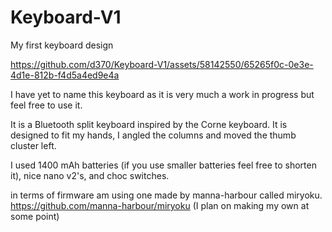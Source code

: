 # Keyboard-V1
My first keyboard design

https://github.com/d370/Keyboard-V1/assets/58142550/65265f0c-0e3e-4d1e-812b-f4d5a4ed9e4a

I have yet to name this keyboard as it is very much a work in progress but feel free to use it.

It is a Bluetooth split keyboard inspired by the Corne keyboard. It is designed to fit my hands, I angled the columns and moved the thumb cluster left.

I used 1400 mAh batteries (if you use smaller batteries feel free to shorten it), nice nano v2's, and choc switches. 

in terms of firmware am using one made by manna-harbour called miryoku.
https://github.com/manna-harbour/miryoku
(I plan on making my own at some point)
